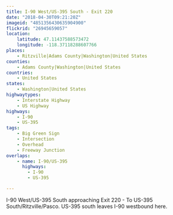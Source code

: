 ```yaml
---
title: I-90 West/US-395 South - Exit 220
date: "2018-04-30T09:21:20Z"
imageid: "4851356430635904900"
flickrid: "26945659057"
location:
    latitude: 47.11437588573472
    longitude: -118.37118288607766
places:
    - Ritzville|Adams County|Washington|United States
counties:
    - Adams County|Washington|United States
countries:
    - United States
states:
    - Washington|United States
highwaytypes:
    - Interstate Highway
    - US Highway
highways:
    - I-90
    - US-395
tags:
    - Big Green Sign
    - Intersection
    - Overhead
    - Freeway Junction
overlaps:
    - name: I-90/US-395
      highways:
        - I-90
        - US-395

---
```

I-90 West/US-395 South approaching Exit 220 - To US-395 South/Ritzville/Pasco.  US-395 south leaves I-90 westbound here.
